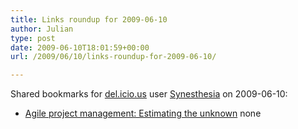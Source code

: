 ```yaml
---
title: Links roundup for 2009-06-10
author: Julian
type: post
date: 2009-06-10T18:01:59+00:00
url: /2009/06/10/links-roundup-for-2009-06-10/

---
```

Shared bookmarks for [del.icio.us][1] user [Synesthesia][2] on 2009-06-10:

  * [Agile project management: Estimating the unknown][3] 
    none</li> </ul>

 [1]: https://del.icio.us/
 [2]: https://del.icio.us/synesthesia
 [3]: https://blogs.techrepublic.com.com/tech-manager/?p=1435